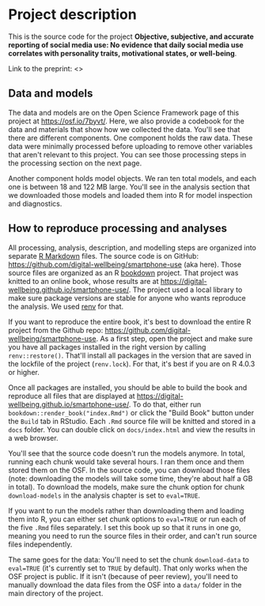 # Project description

This is the source code for the project **Objective, subjective, and accurate reporting of social media use: No evidence that daily social media use correlates with personality traits, motivational states, or well-being**.

Link to the preprint: <>

## Data and models
The data and models are on the Open Science Framework page of this project at <https://osf.io/7byvt/>.
Here, we also provide a codebook for the data and materials that show how we collected the data.
You'll see that there are different components.
One component holds the raw data.
These data were minimally processed before uploading to remove other variables that aren't relevant to this project.
You can see those processing steps in the processing section on the next page.

Another component holds model objects.
We ran ten total models, and each one is between 18 and 122 MB large.
You'll see in the analysis section that we downloaded those models and loaded them into R for model inspection and diagnostics.

## How to reproduce processing and analyses
All processing, analysis, description, and modelling steps are organized into separate [R Markdown](https://rmarkdown.rstudio.com/) files.
The source code is on GitHub: <https://github.com/digital-wellbeing/smartphone-use> (aka here).
Those source files are organized as an R [bookdown](https://bookdown.org/yihui/bookdown/) project.
That project was knitted to an online book, whose results are at <https://digital-wellbeing.github.io/smartphone-use/>.
The project used a local library to make sure package versions are stable for anyone who wants reproduce the analysis.
We used [renv](https://rstudio.github.io/renv/articles/renv.html) for that.

If you want to reproduce the entire book, it's best to download the entire R project from the Github repo: <https://github.com/digital-wellbeing/smartphone-use>.
As a first step, open the project and make sure you have all packages installed in the right version by calling `renv::restore()`.
That'll install all packages in the version that are saved in the lockfile of the project (`renv.lock`).
For that, it's best if you are on R 4.0.3 or higher.

Once all packages are installed, you should be able to build the book and reproduce all files that are displayed at <https://digital-wellbeing.github.io/smartphone-use/>.
To do that, either run `bookdown::render_book("index.Rmd")` or click the "Build Book" button under the `Build` tab in RStudio.
Each `.Rmd` source file will be knitted and stored in a `docs` folder.
You can double click on `docs/index.html` and view the results in a web browser.

You'll see that the source code doesn't run the models anymore.
In total, running each chunk would take several hours.
I ran them once and them stored them on the OSF.
In the source code, you can download those files (note: downloading the models will take some time, they're about half a GB in total).
To download the models, make sure the chunk option for chunk `download-models` in the analysis chapter is set to `eval=TRUE`.

If you want to run the models rather than downloading them and loading them into R, you can either set chunk options to `eval=TRUE` or run each of the five `.Rmd` files separately.
I set this book up so that it runs in one go, meaning you need to run the source files in their order, and can't run source files independently.

The same goes for the data: You'll need to set the chunk `download-data` to `eval=TRUE` (it's currently set to `TRUE` by default).
That only works when the OSF project is public.
If it isn't (because of peer review), you'll need to manually download the data files from the OSF into a `data/` folder in the main directory of the project.


